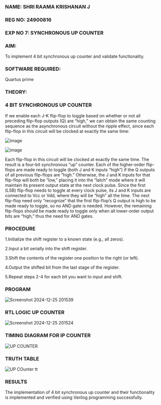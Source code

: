 ### NAME: SHRI RAAMA KRISHANAN J
### REG NO: 24900816
### EXP NO 7: SYNCHRONOUS UP COUNTER

### **AIM:**

To implement 4 bit synchronous up counter and validate functionality.

### **SOFTWARE REQUIRED:**

Quartus prime

### **THEORY:**
### **4 BIT SYNCHRONOUS UP COUNTER**

If we enable each J-K flip-flop to toggle based on whether or not all preceding flip-flop outputs (Q) are “high,” we can obtain the same counting sequence as the asynchronous circuit without the ripple effect, since each flip-flop in this circuit will be clocked at exactly the same time:

![image](https://github.com/naavaneetha/SYNCHRONOUS-UP-COUNTER/assets/154305477/d5db3fa0-e413-404c-b80e-b2f39d82e7e8)


![image](https://github.com/naavaneetha/SYNCHRONOUS-UP-COUNTER/assets/154305477/52cb61eb-d04b-442d-810c-31185a68410b)

Each flip-flop in this circuit will be clocked at exactly the same time.
The result is a four-bit synchronous “up” counter. Each of the higher-order flip-flops are made ready to toggle (both J and K inputs “high”) if the Q outputs of all previous flip-flops are “high.”
Otherwise, the J and K inputs for that flip-flop will both be “low,” placing it into the “latch” mode where it will maintain its present output state at the next clock pulse.
Since the first (LSB) flip-flop needs to toggle at every clock pulse, its J and K inputs are connected to Vcc or Vdd, where they will be “high” all the time.
The next flip-flop need only “recognize” that the first flip-flop’s Q output is high to be made ready to toggle, so no AND gate is needed.
However, the remaining flip-flops should be made ready to toggle only when all lower-order output bits are “high,” thus the need for AND gates.

### **PROCEDURE**
1.Initialize the shift register to a known state (e.g., all zeros).

2.Input a bit serially into the shift register.

3.Shift the contents of the register one position to the right (or left).

4.Output the shifted bit from the last stage of the register.

5.Repeat steps 2-4 for each bit you want to input and shift.


### **PROGRAM**

![Screenshot 2024-12-25 201539](https://github.com/user-attachments/assets/91e2247d-02af-4528-8cae-61912c525983)

### **RTL LOGIC UP COUNTER**
![Screenshot 2024-12-25 201524](https://github.com/user-attachments/assets/ecd3c834-d13e-4b75-9d35-dd74cae75a82)

### **TIMING DIAGRAM FOR IP COUNTER**
![UP COUNTER](https://github.com/user-attachments/assets/2a95ca7c-536c-412b-9e6d-41e2abb4718b)

### **TRUTH TABLE**
![UP COunter tt](https://github.com/user-attachments/assets/a9330d87-ae05-42c7-a635-a7f49c91101a)

### **RESULTS**
The implementation of 4 bit synchronous up counter and their functionality is implemented and verified using Verilog programming successfully.
